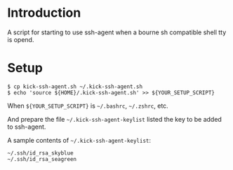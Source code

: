 # Introduction
A script for starting to use ssh-agent when a bourne sh compatible shell tty is opend.

# Setup
```
$ cp kick-ssh-agent.sh ~/.kick-ssh-agent.sh
$ echo 'source ${HOME}/.kick-ssh-agent.sh' >> ${YOUR_SETUP_SCRIPT}
```
When `${YOUR_SETUP_SCRIPT}` is `~/.bashrc`, `~/.zshrc`, etc.

And prepare the file `~/.kick-ssh-agent-keylist` listed the key to be added to ssh-agent.

A sample contents of `~/.kick-ssh-agent-keylist`:
```
~/.ssh/id_rsa_skyblue
~/.ssh/id_rsa_seagreen
```
